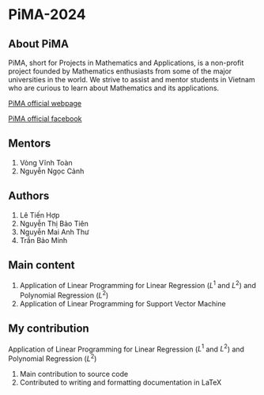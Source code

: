 # PiMA-2024

## About PiMA
PiMA, short for Projects in Mathematics and Applications, is a non-profit project founded by Mathematics enthusiasts from some of the major universities in the world. We strive to assist and mentor students in Vietnam who are curious to learn about Mathematics and its applications.

[PiMA official webpage](https://pimavn.github.io)

[PiMA official facebook](https://www.facebook.com/pima.vn)


## Mentors
1. Vòng Vĩnh Toàn
2. Nguyễn Ngọc Cảnh

## Authors
1. Lê Tiến Hợp
2. Nguyễn Thị Bảo Tiên
3. Nguyễn Mai Anh Thư
4. Trần Bảo Minh

## Main content
1. Application of Linear Programming for Linear Regression ($L^1$ and $L^2$) and Polynomial Regression ($L^2$)
2. Application of Linear Programming for Support Vector Machine

## My contribution
Application of Linear Programming for Linear Regression ($L^1$ and $L^2$) and Polynomial Regression ($L^2$)
1. Main contribution to source code
2. Contributed to writing and formatting documentation in LaTeX
